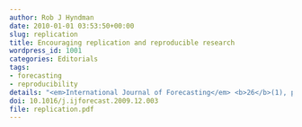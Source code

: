 ```yaml
---
author: Rob J Hyndman
date: 2010-01-01 03:53:50+00:00
slug: replication
title: Encouraging replication and reproducible research
wordpress_id: 1001
categories: Editorials
tags:
- forecasting
- reproducibility
details: "<em>International Journal of Forecasting</em> <b>26</b>(1), pp.2-3"
doi: 10.1016/j.ijforecast.2009.12.003
file: replication.pdf
---
```

